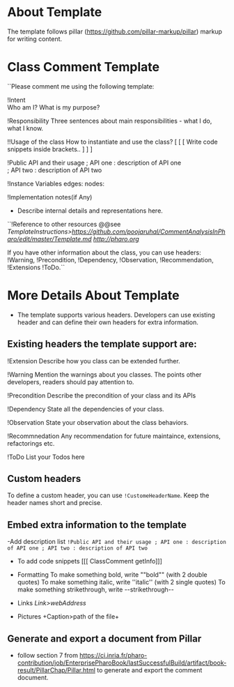 # About Template
The template follows pillar (https://github.com/pillar-markup/pillar) markup for writing content.

# Class Comment Template

``Please comment me using the following template:

!Intent  
Who am I? What is my purpose?

!Responsibility
Three sentences about main responsibilities - what I do, what I know.

!!Usage of the class
How to instantiate and use the class?
[ [ [ 
            Write code snippets inside brackets..
             ] ] ]

!Public API and their usage
; API one
: description of API one   
; API two
: description of API two   

!Instance Variables
    edges:        <Object>
    nodes:        <Object>


 !Implementation notes(if Any)
- Describe internal details and representations here.

``!Reference to other resources
@@see *TemplateInstructions>https://github.com/poojaruhal/CommentAnalysisInPharo/edit/master/Template.md*
*http://pharo.org*

If you have other information about the class, you can use headers: !Warning, !Precondition, !Dependency, !Observation, !Recommendation, !Extensions !ToDo.``


# More Details About Template
- The template supports various headers. Developers can use existing header and can define their own headers for extra information.

## Existing headers the template support are:
!Extension
Describe how you class can be extended further. 

!Warning
Mention the warnings about you classes. The points other developers, readers should pay attention to.

!Precondition
Describe the precondition of your class and its APIs

!Dependency
State all the dependencies of your class.

!Observation
State your observation about the class behaviors.

!Recommnedation
Any recommendation for future maintaince, extensions, refactorings etc.

!ToDo
List your Todos here

## Custom headers
To define a custom header, you can use `!CustomeHeaderName`. Keep the header names short and precise.

## Embed extra information to the template
-Add description list
``!Public API and their usage
; API one
: description of API one
; API two
: description of API two``


- To add code snippets
[[[ ClassComment getInfo]]]

- Formatting
To make something bold, write ""bold"" (with 2 double quotes)
To make something italic, write ''italic'' (with 2 single quotes)
To make something strikethrough, write --strikethrough--	 

- Links
	*Link>webAddress*

- Pictures
	+Caption>path of the file+

## Generate and export a document from Pillar
- follow section 7 from https://ci.inria.fr/pharo-contribution/job/EnterprisePharoBook/lastSuccessfulBuild/artifact/book-result/PillarChap/Pillar.html to generate and export the comment document.






